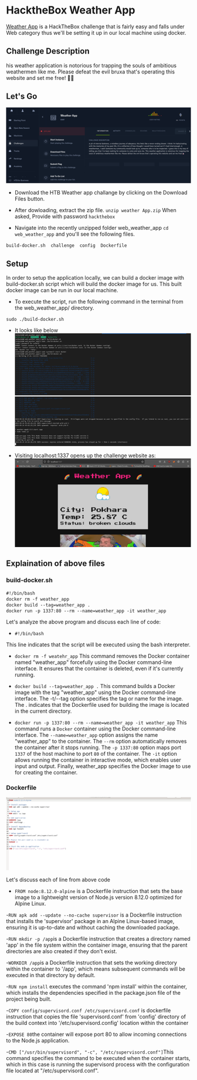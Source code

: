 # HacktheBox Weather App

[Weather App](https://app.hackthebox.com/challenges/weather-app) is a HackTheBox challenge that is fairly easy and falls under Web category thus we'll be setting it up in our local machine using docker.

## Challenge Description
his weather application is notorious for trapping the souls of ambitious weathermen like me. Please defeat the evil bruxa that's operating this website and set me free! 🧙‍♀️

## Let's Go 

![HTB Weather-app challange download](./assets/go.png)

- Download the HTB Weather app challange by clicking on the Download Files button.

- After dowloading, extract the zip file. `unzip weather App.zip` When asked, Provide with password `hackthebox`

- Navigate into the recently unzipped folder web_weather_app `cd  web_weather_app` and you'll see the following files.

 ```
 build-docker.sh  challenge  config  Dockerfile
```

## Setup
In order to setup the application locally, we can build a docker image with build-docker.sh script which will build the docker image for us. This built docker image can be run in our local machine.
* To execute the script, run the following command in the terminal from the web_weather_app/ directory.
```
sudo ./build-docker.sh
```
* It looks like below 
![image1](./assets/d1.png)
![image2](./assets/d2.png)

* Visiting localhost:1337 opens up the challenge website as:
![result](./assets/weather.png)

## Explaination of above files

### build-docker.sh
```
#!/bin/bash
docker rm -f weather_app
docker build --tag=weather_app .
docker run -p 1337:80 --rm --name=weather_app -it weather_app
```

Let's analyze the above program and discuss each line of code:
- `#!/bin/bash`

This line indicates that the script will be executed using the bash interpreter.

- `docker rm -f weatehr_app`
This command removes the Docker container named "weather_app" forcefully using the Docker command-line interface. It ensures that the container is deleted, even if it's currently running.

- `docker build --tag=weather_app .`
This command builds a Docker image with the tag "weather_app" using the Docker command-line interface. The -t/--tag option specifies the tag or name for the image. The . indicates that the Dockerfile used for building the image is located in the current directory.

- `docker run -p 1337:80 --rm --name=weather_app -it weather_app`
This command runs a `Docker` container using the Docker command-line interface. The `--name=weather_app` option assigns the name "weather_app" to the container. The `--rm` option automatically removes the container after it stops running. The `-p 1337:80` option maps port `1337` of the host machine to port `80` of the container. The `-it` option allows running the container in interactive mode, which enables user input and output. Finally, weather_app specifies the Docker image to use for creating the container.


### Dockerfile
![image-of-dockerfile](./assets/dockerfile.png)

Let's discuss each of line from above code
- `FROM node:8.12.0-alpine` is a Dockerfile instruction that sets the base image to a lightweight version of Node.js version 8.12.0 optimized for Alpine Linux.

-`RUN apk add --update --no-cache supervisor` is a Dockerfile instruction that installs the 'supervisor' package in an Alpine Linux-based image, ensuring it is up-to-date and without caching the downloaded package.

-`RUN mkdir -p /app`is a Dockerfile instruction that creates a directory named 'app' in the file system within the container image, ensuring that the parent directories are also created if they don't exist.

-`WORKDIR /app`is a Dockerfile instruction that sets the working directory within the container to '/app', which means subsequent commands will be executed in that directory by default.

-`RUN npm install` executes the command 'npm install' within the container, which installs the dependencies specified in the package.json file of the project being built.

-`COPY config/supervisord.conf /etc/supervisord.conf` is dockerfile instruction that copies the file 'supervisord.conf' from 'config' directory of the build context into '/etc/supervisord.config' location within the container

-`EXPOSE 80`the container will expose port 80 to allow incoming connections to the Node.js application.

-`CMD ["/usr/bin/supervisord", "-c", "/etc/supervisord.conf"]`This command specifies the command to be executed when the container starts, which in this case is running the supervisord process with the configuration file located at "/etc/supervisord.conf".
